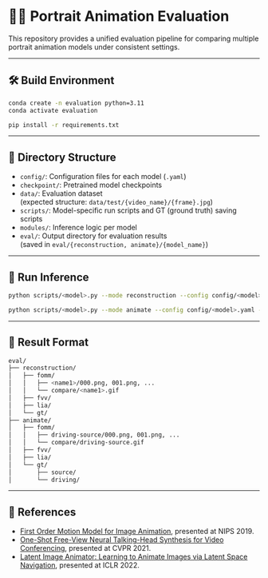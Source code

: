 # 🧑‍🎨 Portrait Animation Evaluation

This repository provides a unified evaluation pipeline for comparing multiple portrait animation models under consistent settings.

---

## 🛠️ Build Environment

```bash
conda create -n evaluation python=3.11
conda activate evaluation

pip install -r requirements.txt
```

---

## 📁 Directory Structure

- `config/`: Configuration files for each model (`.yaml`)
- `checkpoint/`: Pretrained model checkpoints
- `data/`: Evaluation dataset  
  (expected structure: `data/test/{video_name}/{frame}.jpg`)
- `scripts/`: Model-specific run scripts and GT (ground truth) saving scripts
- `modules/`: Inference logic per model
- `eval/`: Output directory for evaluation results  
  (saved in `eval/{reconstruction, animate}/{model_name}`)

---

## 🚀 Run Inference

```bash
python scripts/<model>.py --mode reconstruction --config config/<model>.yaml --checkpoint checkpoint/<model>.pth

python scripts/<model>.py --mode animate --config config/<model>.yaml --checkpoint checkpoint/<model>.pth
```

---

## 💾 Result Format

```bash
eval/
├── reconstruction/
│   ├── fomm/
│   │   ├── <name1>/000.png, 001.png, ...
│   │   └── compare/<name1>.gif
│   ├── fvv/
│   ├── lia/
│   └── gt/
├── animate/
│   ├── fomm/
│   │   ├── driving-source/000.png, 001.png, ...
│   │   └── compare/driving-source.gif
│   ├── fvv/
│   ├── lia/
│   └── gt/
│       ├── source/
│       └── driving/
```

---

## 🔗 References

- [First Order Motion Model for Image Animation](https://github.com/AliaksandrSiarohin/first-order-model), presented at NIPS 2019.
- [One-Shot Free-View Neural Talking-Head Synthesis for Video Conferencing](https://github.com/zhanglonghao1992/One-Shot_Free-View_Neural_Talking_Head_Synthesis), presented at CVPR 2021.
- [Latent Image Animator: Learning to Animate Images via Latent Space Navigation](https://github.com/wyhsirius/LIA), presented at ICLR 2022.